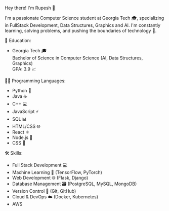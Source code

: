 

 Hey there! I'm Rupesh 👋

I'm a passionate Computer Science student at Georgia Tech 🎓, specializing in FullStack Development, Data Structures, Graphics and AI. I'm constantly learning, solving problems, and pushing the boundaries of technology 🚀.

 🌟 Education:
- Georgia Tech 🎓  
  Bachelor of Science in Computer Science (AI, Data Structures, Graphics)  
  GPA: 3.9 📈

 🧑‍💻 Programming Languages:
- Python 🐍
- Java ☕
- C++ 💻
- JavaScript ⚡
- SQL 📊
- HTML/CSS 🌐
- React ⚛️
- Node.js 🌳
- CSS 🎨

🛠 Skills:
- Full Stack Development 💻
- Machine Learning 🤖 (TensorFlow, PyTorch)
- Web Development 🌐 (Flask, Django)
- Database Management 🗃️ (PostgreSQL, MySQL, MongoDB)
- Version Control 🔧 (Git, GitHub)
- Cloud & DevOps ☁️ (Docker, Kubernetes)
- AWS

